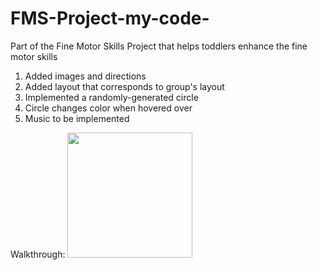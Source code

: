 # FMS-Project-my-code-
Part of the Fine Motor Skills Project that helps toddlers enhance the fine motor skills

1. Added images and directions
2. Added layout that corresponds to group's layout
3. Implemented a randomly-generated circle
4. Circle changes color when hovered over
5. Music to be implemented

Walkthrough:
<img src="http://g.recordit.co/24sHtpFUfO.gif" width=200><br>


